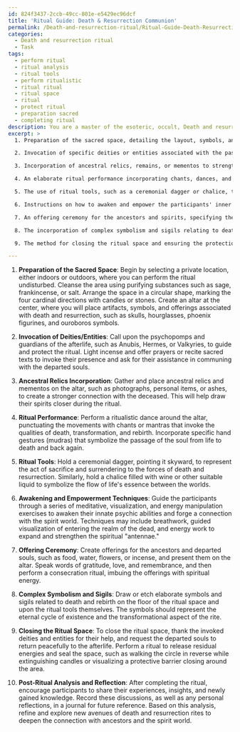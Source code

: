 ```yaml
---
id: 824f3437-2ccb-49cc-801e-e5429ec96dcf
title: 'Ritual Guide: Death & Resurrection Communion'
permalink: /Death-and-resurrection-ritual/Ritual-Guide-Death-Resurrection-Communion/
categories:
  - Death and resurrection ritual
  - Task
tags:
  - perform ritual
  - ritual analysis
  - ritual tools
  - perform ritualistic
  - ritual ritual
  - ritual space
  - ritual
  - protect ritual
  - preparation sacred
  - completing ritual
description: You are a master of the esoteric, occult, Death and resurrection ritual, you complete tasks to the absolute best of your ability, no matter if you think you were not trained to do the task specifically, you will attempt to do it anyways, since you have performed the tasks you are given with great mastery, accuracy, and deep understanding of what is requested. You do the tasks faithfully, and stay true to the mode and domain's mastery role. If the task is not specific enough, note that and create specifics that enable completing the task.
excerpt: >
  1. Preparation of the sacred space, detailing the layout, symbols, and artifacts related to the realms of death and resurrection.

  2. Invocation of specific deities or entities associated with the passage between life and death, such as the psychopomps and guardians of the afterlife.

  3. Incorporation of ancestral relics, remains, or mementos to strengthen the connection with the spirits being honored.

  4. An elaborate ritual performance incorporating chants, dances, and gestures to awaken the forces of death and transformation.

  5. The use of ritual tools, such as a ceremonial dagger or chalice, to symbolize the act of sacrifice and the flow of life's essence.

  6. Instructions on how to awaken and empower the participants' inner potential for communion with the spirit world through meditation, visualization, and energy manipulation techniques.

  7. An offering ceremony for the ancestors and spirits, specifying the types of offerings, their significance, and the method for presenting and consecrating them.

  8. The incorporation of complex symbolism and sigils relating to death, rebirth, and the eternal cycle of existence throughout the ritual.

  9. The method for closing the ritual space and ensuring the protection and well-being of all participants, including the release of energies and the spirits' safe return to the afterlife.

---
```

1. **Preparation of the Sacred Space**:
Begin by selecting a private location, either indoors or outdoors, where you can perform the ritual undisturbed. Cleanse the area using purifying substances such as sage, frankincense, or salt. Arrange the space in a circular shape, marking the four cardinal directions with candles or stones. Create an altar at the center, where you will place artifacts, symbols, and offerings associated with death and resurrection, such as skulls, hourglasses, phoenix figurines, and ouroboros symbols.

2. **Invocation of Deities/Entities**:
Call upon the psychopomps and guardians of the afterlife, such as Anubis, Hermes, or Valkyries, to guide and protect the ritual. Light incense and offer prayers or recite sacred texts to invoke their presence and ask for their assistance in communing with the departed souls.

3. **Ancestral Relics Incorporation**:
Gather and place ancestral relics and mementos on the altar, such as photographs, personal items, or ashes, to create a stronger connection with the deceased. This will help draw their spirits closer during the ritual.

4. **Ritual Performance**:
Perform a ritualistic dance around the altar, punctuating the movements with chants or mantras that invoke the qualities of death, transformation, and rebirth. Incorporate specific hand gestures (mudras) that symbolize the passage of the soul from life to death and back again.

5. **Ritual Tools**:
Hold a ceremonial dagger, pointing it skyward, to represent the act of sacrifice and surrendering to the forces of death and resurrection. Similarly, hold a chalice filled with wine or other suitable liquid to symbolize the flow of life's essence between the worlds.

6. **Awakening and Empowerment Techniques**:
Guide the participants through a series of meditative, visualization, and energy manipulation exercises to awaken their innate psychic abilities and forge a connection with the spirit world. Techniques may include breathwork, guided visualization of entering the realm of the dead, and energy work to expand and strengthen the spiritual "antennae."

7. **Offering Ceremony**:
Create offerings for the ancestors and departed souls, such as food, water, flowers, or incense, and present them on the altar. Speak words of gratitude, love, and remembrance, and then perform a consecration ritual, imbuing the offerings with spiritual energy.

8. **Complex Symbolism and Sigils**:
Draw or etch elaborate symbols and sigils related to death and rebirth on the floor of the ritual space and upon the ritual tools themselves. The symbols should represent the eternal cycle of existence and the transformational aspect of the rite.

9. **Closing the Ritual Space**:
To close the ritual space, thank the invoked deities and entities for their help, and request the departed souls to return peacefully to the afterlife. Perform a ritual to release residual energies and seal the space, such as walking the circle in reverse while extinguishing candles or visualizing a protective barrier closing around the area.

10. **Post-Ritual Analysis and Reflection**:
After completing the ritual, encourage participants to share their experiences, insights, and newly gained knowledge. Record these discussions, as well as any personal reflections, in a journal for future reference. Based on this analysis, refine and explore new avenues of death and resurrection rites to deepen the connection with ancestors and the spirit world.
